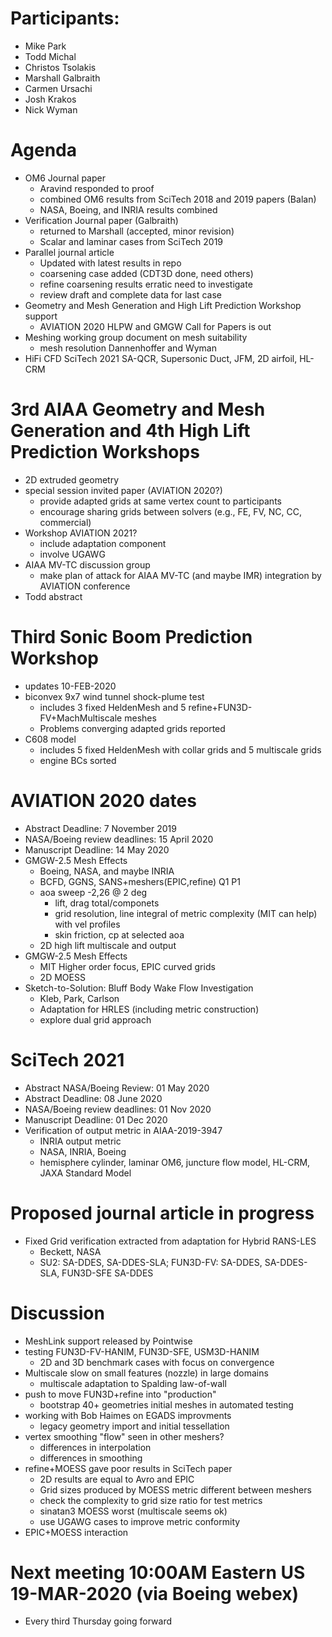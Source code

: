 
# Participants:
- Mike Park
- Todd Michal
- Christos Tsolakis
- Marshall Galbraith
- Carmen Ursachi
- Josh Krakos
- Nick Wyman

# Agenda
- OM6 Journal paper
  - Aravind responded to proof
  - combined OM6 results from SciTech 2018 and 2019 papers (Balan)
  - NASA, Boeing, and INRIA results combined
- Verification Journal paper (Galbraith)
  - returned to Marshall (accepted, minor revision)
  - Scalar and laminar cases from SciTech 2019
- Parallel journal article
  - Updated with latest results in repo
  - coarsening case added (CDT3D done, need others)
  - refine coarsening results erratic need to investigate
  - review draft and complete data for last case
- Geometry and Mesh Generation and High Lift Prediction Workshop support
   - AVIATION 2020 HLPW and GMGW Call for Papers is out
- Meshing working group document on mesh suitability
  - mesh resolution Dannenhoffer and Wyman 
- HiFi CFD SciTech 2021 SA-QCR, Supersonic Duct, JFM, 2D airfoil, HL-CRM

# 3rd AIAA Geometry and Mesh Generation and 4th High Lift Prediction Workshops
  - 2D extruded geometry 
  - special session invited paper (AVIATION 2020?)  
     - provide adapted grids at same vertex count to participants
     - encourage sharing grids between solvers (e.g., FE, FV, NC, CC, commercial)
  - Workshop AVIATION 2021? 
     - include adaptation component
     - involve UGAWG
  - AIAA MV-TC discussion group
     - make plan of attack for AIAA MV-TC (and maybe IMR) integration by AVIATION conference
  - Todd abstract

# Third Sonic Boom Prediction Workshop
- updates 10-FEB-2020
- biconvex 9x7 wind tunnel shock-plume test
   - includes 3 fixed HeldenMesh and 5 refine+FUN3D-FV+MachMultiscale meshes 
   - Problems converging adapted grids reported
- C608 model
   - includes 5 fixed HeldenMesh with collar grids and 5 multiscale grids
   - engine BCs sorted

# AVIATION 2020 dates
- Abstract Deadline: 7 November 2019
- NASA/Boeing review deadlines: 15 April 2020
- Manuscript Deadline: 14 May 2020
- GMGW-2.5 Mesh Effects
   - Boeing, NASA, and maybe INRIA
   - BCFD, GGNS, SANS+meshers(EPIC,refine) Q1 P1
   - aoa sweep -2,26 @ 2 deg
     - lift, drag total/componets
     - grid resolution, line integral of metric complexity (MIT can help) with vel profiles
     - skin friction, cp at selected aoa
   - 2D high lift multiscale and output
- GMGW-2.5 Mesh Effects
   - MIT Higher order focus, EPIC curved grids
   - 2D MOESS
- Sketch-to-Solution: Bluff Body Wake Flow Investigation
   - Kleb, Park, Carlson
   - Adaptation for HRLES (including metric construction)
   - explore dual grid approach

# SciTech 2021
- Abstract NASA/Boeing Review: 01 May 2020
- Abstract Deadline: 08 June 2020
- NASA/Boeing review deadlines: 01 Nov 2020
- Manuscript Deadline: 01 Dec 2020
- Verification of output metric in AIAA-2019-3947
  - INRIA output metric
  - NASA, INRIA, Boeing
  - hemisphere cylinder, laminar OM6, juncture flow model, HL-CRM, JAXA Standard Model

# Proposed journal article in progress
- Fixed Grid verification extracted from adaptation for Hybrid RANS-LES
  - Beckett, NASA
  - SU2: SA-DDES, SA-DDES-SLA; FUN3D-FV: SA-DDES, SA-DDES-SLA, FUN3D-SFE SA-DDES

# Discussion
- MeshLink support released by Pointwise 
- testing FUN3D-FV-HANIM, FUN3D-SFE, USM3D-HANIM
  - 2D and 3D benchmark cases with focus on convergence
- Multiscale slow on small features (nozzle) in large domains
  - multiscale adaptation to Spalding law-of-wall
- push to move FUN3D+refine into "production"
  - bootstrap 40+ geometries initial meshes in automated testing
- working with Bob Haimes on EGADS improvments
  - legacy geometry import and initial tessellation
- vertex smoothing "flow" seen in other meshers?
  - differences in interpolation
  - differences in smoothing
- refine+MOESS gave poor results in SciTech paper
  - 2D results are equal to Avro and EPIC
  - Grid sizes produced by MOESS metric different between meshers
  - check the complexity to grid size ratio for test metrics
  - sinatan3 MOESS worst (multiscale seems ok)
  - use UGAWG cases to improve metric conformity
- EPIC+MOESS interaction

# Next meeting 10:00AM Eastern US 19-MAR-2020 (via Boeing webex)
- Every third Thursday going forward

